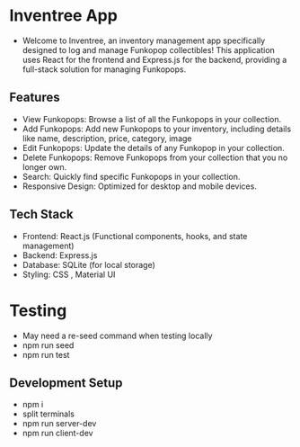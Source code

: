 # Inventree App

- Welcome to Inventree, an inventory management app specifically designed to log and manage Funkopop collectibles! This application uses React for the frontend and Express.js for the backend, providing a full-stack solution for managing Funkopops.


## Features

- View Funkopops: Browse a list of all the Funkopops in your collection.
- Add Funkopops: Add new Funkopops to your inventory, including details like name, description, price, category, image
- Edit Funkopops: Update the details of any Funkopop in your collection.
- Delete Funkopops: Remove Funkopops from your collection that you no longer own.
- Search: Quickly find specific Funkopops in your collection.
- Responsive Design: Optimized for desktop and mobile devices.

## Tech Stack

- Frontend: React.js (Functional components, hooks, and state management)
- Backend: Express.js
- Database: SQLite (for local storage)
- Styling: CSS , Material UI

# Testing
- May need a re-seed command when testing locally
- npm run seed
- npm run test

## Development Setup
- npm i
- split terminals
- npm run server-dev 
- npm run client-dev